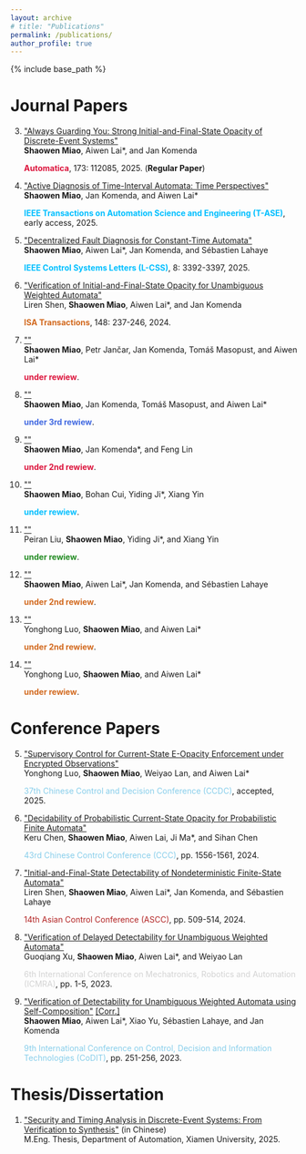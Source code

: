 ```yaml
---
layout: archive
# title: "Publications"
permalink: /publications/
author_profile: true
---
```


{% include base_path %}

# Journal Papers

3. ["Always Guarding You: Strong Initial-and-Final-State Opacity of Discrete-Event Systems"](https://www.sciencedirect.com/science/article/pii/S0005109824005788)  
   **Shaowen Miao**, Aiwen Lai*, and Jan Komenda  
   <div><font color="Crimson"><b>Automatica</b></font>, 173: 112085, 2025. (<b>Regular Paper</b>)</div>

5. ["Active Diagnosis of Time-Interval Automata: Time Perspectives"](https://ieeexplore.ieee.org/document/10847706)  
   **Shaowen Miao**, Jan Komenda, and Aiwen Lai*
   <div><font color="DeepSkyBlue"><b>IEEE Transactions on Automation Science and Engineering (T-ASE)</b></font>, early access, 2025.</div>

1. ["Decentralized Fault Diagnosis for Constant-Time Automata"](https://ieeexplore.ieee.org/document/10870273)  
   **Shaowen Miao**, Aiwen Lai*, Jan Komenda, and S&eacute;bastien Lahaye
   <div><font color="DeepSkyBlue"><b>IEEE Control Systems Letters (L-CSS)</b></font>, 8: 3392-3397, 2025.</div>

4. ["Verification of Initial-and-Final-State Opacity for Unambiguous Weighted Automata"](https://www.sciencedirect.com/science/article/pii/S0019057824001277)  
   Liren Shen, **Shaowen Miao**, Aiwen Lai*, and Jan Komenda
   <div><font color="Chocolate"><b>ISA Transactions</b></font>, 148: 237-246, 2024.</div>

9. [""]()  
   **Shaowen Miao**, Petr Jančar, Jan Komenda, Tom&aacute;&scaron; Masopust, and Aiwen Lai*
   <div><font color="Crimson"><b>under rewiew</b></font>.</div>

6. [""]()  
   **Shaowen Miao**, Jan Komenda, Tom&aacute;&scaron; Masopust, and Aiwen Lai*
   <div><font color="RoyalBlue"><b>under 3rd rewiew</b></font>.</div>

7. [""]()  
   **Shaowen Miao**, Jan Komenda*, and Feng Lin
   <div><font color="Crimson"><b>under 2nd rewiew</b></font>.</div>

1. [""]()  
   **Shaowen Miao**, Bohan Cui, Yiding Ji*, Xiang Yin
   <div><font color="DeepSkyBlue"><b>under rewiew</b></font>.</div>

0. [""]()  
   Peiran Liu, **Shaowen Miao**, Yiding Ji*, and Xiang Yin
   <div><font color="ForestGreen"><b>under rewiew</b></font>.</div>

2. [""]()  
   **Shaowen Miao**, Aiwen Lai*, Jan Komenda, and S&eacute;bastien Lahaye
   <div><font color="Chocolate"><b>under 2nd rewiew</b></font>.</div>
   <!-- <div><font color="Orange"><b>under 2nd rewiew</b></font>.</div> -->

8. [""]()  
   Yonghong Luo, **Shaowen Miao**, and Aiwen Lai*
   <div><font color="Chocolate"><b>under 2nd rewiew</b></font>.</div>

2. [""]()  
   Yonghong Luo, **Shaowen Miao**, and Aiwen Lai*
   <div><font color="Chocolate"><b>under rewiew</b></font>.</div>

# Conference Papers

5. ["Supervisory Control for Current-State E-Opacity Enforcement under Encrypted Observations"]()  
   Yonghong Luo, **Shaowen Miao**, Weiyao Lan, and Aiwen Lai*
   <div><font color="SkyBlue">37th Chinese Control and Decision Conference (CCDC)</font>, accepted, 2025.</div>

4. ["Decidability of Probabilistic Current-State Opacity for Probabilistic Finite Automata"](https://ieeexplore.ieee.org/document/10661575)  
   Keru Chen, **Shaowen Miao**, Aiwen Lai, Ji Ma*, and Sihan Chen
   <div><font color="SkyBlue">43rd Chinese Control Conference (CCC)</font>, pp. 1556-1561, 2024.</div>

3. ["Initial-and-Final-State Detectability of Nondeterministic Finite-State Automata"](https://ieeexplore.ieee.org/document/10665365)  
   Liren Shen, **Shaowen Miao**, Aiwen Lai*, Jan Komenda, and S&eacute;bastien Lahaye<br>
    <div><font color="FireBrick">14th Asian Control Conference (ASCC)</font>, pp. 509-514, 2024.</div>

2. ["Verification of Delayed Detectability for Unambiguous Weighted Automata"](https://ieeexplore.ieee.org/document/10708371)  
   Guoqiang Xu, **Shaowen Miao**, Aiwen Lai*, and Weiyao Lan<br>
   <div><font color="LightGrey">6th International Conference on Mechatronics, Robotics and Automation (ICMRA)</font>, pp. 1-5, 2023.</div>

1. ["Verification of Detectability for Unambiguous Weighted Automata using Self-Composition"](https://ieeexplore.ieee.org/document/10284082) <a href="https://jiro-m.github.io/papers/23CoDIT.pdf">[Corr.]</a>  
   **Shaowen Miao**, Aiwen Lai*, Xiao Yu, S&eacute;bastien Lahaye, and Jan Komenda
   <div><font color="SkyBlue">9th International Conference on Control, Decision and Information Technologies (CoDIT)</font>, pp. 251-256, 2023.</div>

# Thesis/Dissertation

1. ["Security and Timing Analysis in Discrete-Event Systems: From Verification to Synthesis"]() (in Chinese)  
   M.Eng. Thesis, Department of Automation, Xiamen University, 2025.